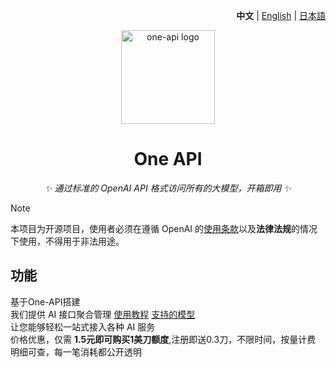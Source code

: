 <p align="right">
   <strong>中文</strong> | <a href="./README.en.md">English</a> | <a href="./README.ja.md">日本語</a>
</p>


<p align="center">
  <a href="https://github.com/songquanpeng/one-api"><img src="https://raw.githubusercontent.com/songquanpeng/one-api/main/web/default/public/logo.png" width="150" height="150" alt="one-api logo"></a>
</p>

<div align="center">

# One API

_✨ 通过标准的 OpenAI API 格式访问所有的大模型，开箱即用 ✨_

</div>

> [!NOTE]
> 本项目为开源项目，使用者必须在遵循 OpenAI 的[使用条款](https://openai.com/policies/terms-of-use)以及**法律法规**的情况下使用，不得用于非法用途。

## 功能
基于One-API搭建
<br>
我们提供 AI 接口聚合管理
[使用教程](https://a1pd81xwc40.feishu.cn/wiki/PdF0wn0rnieneCklDYicecx6nse)
[支持的模型](https://api.ablai.top/models)
<br>
让您能够轻松一站式接入各种 AI 服务
<br>价格优惠，仅需 **1.5元即可购买1美刀额度**,注册即送0.3刀，不限时间，按量计费
<br>明细可查，每一笔消耗都公开透明
